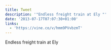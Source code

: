 ```yaml
---
title: Tweet
description: '"Endless freight train at Ely "'
date: '2013-07-17T07:07:30+01:00'
links:
  - 'https://vine.co/v/hmm9PVvbzmT'
---
```

Endless freight train at Ely 
